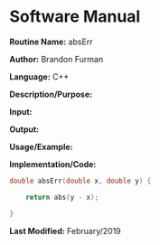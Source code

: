 # Software Manual

**Routine Name:** absErr

**Author:** Brandon Furman

**Language:** C++

**Description/Purpose:**

**Input:**

**Output:**

**Usage/Example:**

**Implementation/Code:** 

```cpp
double absErr(double x, double y) {

	return abs(y - x);

}
```

**Last Modified:** February/2019
